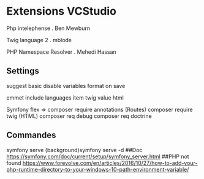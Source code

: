 # Extensions VCStudio

Php intelephense . Ben Mewburn

Twig language 2 . mblode

PHP Namespace Resolver . Mehedi Hassan

## Settings
suggest basic disable variables
format on save

emmet include languages
item twig value html

Symfony flex => composer require annotations (Routes)
                composer require twig (HTML)
                composer req debug
                composer req doctrine
## Commandes
symfony serve
(background)symfony serve -d
##Doc
https://symfony.com/doc/current/setup/symfony_server.html
##PHP not found
https://www.forevolve.com/en/articles/2016/10/27/how-to-add-your-php-runtime-directory-to-your-windows-10-path-environment-variable/
